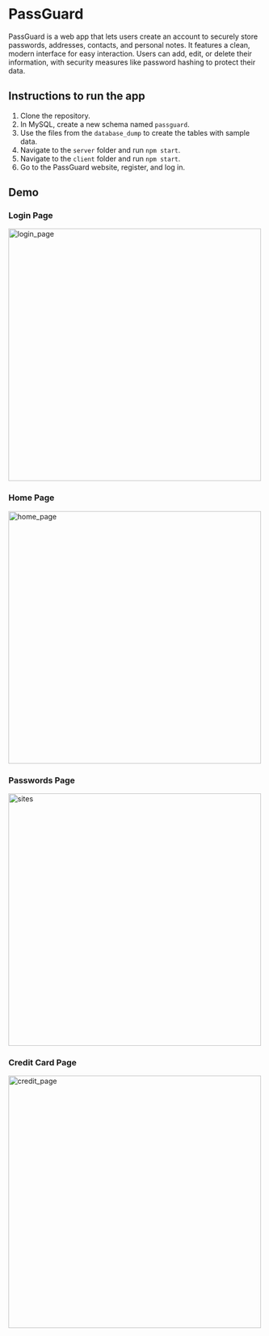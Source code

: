 # PassGuard

PassGuard is a web app that lets users create an account to securely store passwords, addresses, contacts, and personal notes. It features a clean, modern interface for easy interaction. Users can add, edit, or delete their information, with security measures like password hashing to protect their data.

## Instructions to run the app

1. Clone the repository.
2. In MySQL, create a new schema named `passguard`.
3. Use the files from the `database_dump` to create the tables with sample data.
4. Navigate to the `server` folder and run `npm start`.
5. Navigate to the `client` folder and run `npm start`.
6. Go to the PassGuard website, register, and log in.

## Demo

### Login Page

<img src="https://github.com/AirajHussain/PassGuard/images/login.png" alt="login_page" width="500"/>

### Home Page

<img src="https://github.com/AirajHussain/PassGuard/images/dashboard.png" alt="home_page" width="500"/>

### Passwords Page

<img src="https://github.com/AirajHussain/PassGuard/images/accounts.png" alt="sites" width="500"/>

### Credit Card Page

<img src="https://github.com/AirajHussain/PassGuard/images/cards.png" alt="credit_page" width="500"/>

